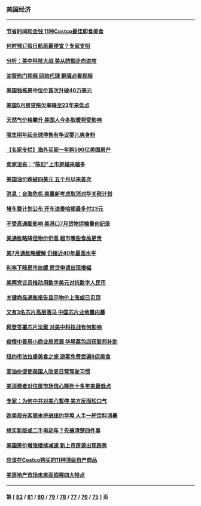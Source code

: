 ### 美国经济
---
#### [节省时间和金钱 11种Costco最佳即食美食](../../pages/ncid1078158/n13792525.md?08142045) 
#### [何时预订假日航班最便宜？专家支招](../../pages/ncid1078158/n13800768.md?08142045) 
#### [分析：美中科技大战 美从防御走向进攻](../../pages/ncid1078158/n13802014.md?08142045) 
#### [油管热门视频 网站代理 翻墙必看视频](http://209.222.30.114:81/youtube.html?08142045)
#### [美国独栋房中位价首次升破40万美元](../../pages/ncid1078158/n13801423.md?08142045) 
#### [美国5月房贷拖欠率降至23年来低点](../../pages/ncid1078158/n13801217.md?08142045) 
#### [天然气价格攀升 美国人今冬取暖将受影响](../../pages/ncid1078158/n13800918.md?08142045) 
#### [强生明年起全球停售有争议婴儿爽身粉](../../pages/ncid1078158/n13800779.md?08142045) 
#### [【名家专栏】海外买家一年购590亿美国房产](../../pages/ncid1078158/n13800325.md?08142045) 
#### [卖家沮丧：“陈旧”上市房越来越多](../../pages/ncid1078158/n13800258.md?08142045) 
#### [美国油价跌破四美元 五个月以来首次](../../pages/ncid1078158/n13800285.md?08142045) 
#### [消息：台海危机 美重新考虑取消对华关税计划](../../pages/ncid1078158/n13800218.md?08142045) 
#### [堵车费计划公布 开车进曼哈顿最多付23元](../../pages/ncid1078158/n13800107.md?08142045) 
#### [不受高通膨影响 美港口7月货物运输量创纪录](../../pages/ncid1078158/n13799976.md?08142045) 
#### [美通胀略降但物价仍高 超市哪些食品更贵](../../pages/ncid1078158/n13799895.md?08142045) 
#### [美7月通胀略缓解 仍接近40年最高水平](../../pages/ncid1078158/n13799732.md?08142045) 
#### [利率下降房市放缓 房贷申请出现增幅](../../pages/ncid1078158/n13799562.md?08142045) 
#### [美两党议员推动用数字美元对抗数字人民币](../../pages/ncid1078158/n13799236.md?08142045) 
#### [关键商品通胀报告显示物价上涨或已见顶](../../pages/ncid1078158/n13799137.md?08142045) 
#### [又有3名芯片高层落马 中国芯片业地震内幕](../../pages/ncid1078158/n13798941.md?08142045) 
#### [拜登签署芯片法案 对美中科技战有何影响](../../pages/ncid1078158/n13798973.md?08142045) 
#### [疫情中善用小商业局资源 华埠蒸包店获联邦补助](../../pages/ncid1078158/n13798543.md?08142045) 
#### [纽约市法拉盛美食之旅 游客免费尝遍9店美食](../../pages/ncid1078158/n13798517.md?08142045) 
#### [高油价促使美国人改变日常驾驶习惯](../../pages/ncid1078158/n13798504.md?08142045) 
#### [美消费者对住房市场信心降到十多年来最低点](../../pages/ncid1078158/n13798411.md?08142045) 
#### [专家：为何中共对美八暂停 美方反而松口气](../../pages/ncid1078158/n13798323.md?08142045) 
#### [欧美观光客周末挤进纽约华埠 人手一杯饮料消暑](../../pages/ncid1078158/n13797873.md?08142045) 
#### [想买新版或二手电动车？先搞清楚四件事](../../pages/ncid1078158/n13789061.md?08142045) 
#### [美国房价增涨继续减速 新上市房源出现跌势](../../pages/ncid1078158/n13797609.md?08142045) 
#### [应该在Costco购买的11种顶级自产商品](../../pages/ncid1078158/n13796810.md?08142045) 
#### [美房地产市场未来面临哪四大特点](../../pages/ncid1078158/n13794380.md?08142045) 

---
#### 第 [ [82](./82.md?08142045) / [81](./81.md?08142045) / [80](./80.md?08142045) / [79](./79.md?08142045) / [78](./78.md?08142045) / [77](./77.md?08142045) / [76](./76.md?08142045) / [75](./75.md?08142045) ] 页
